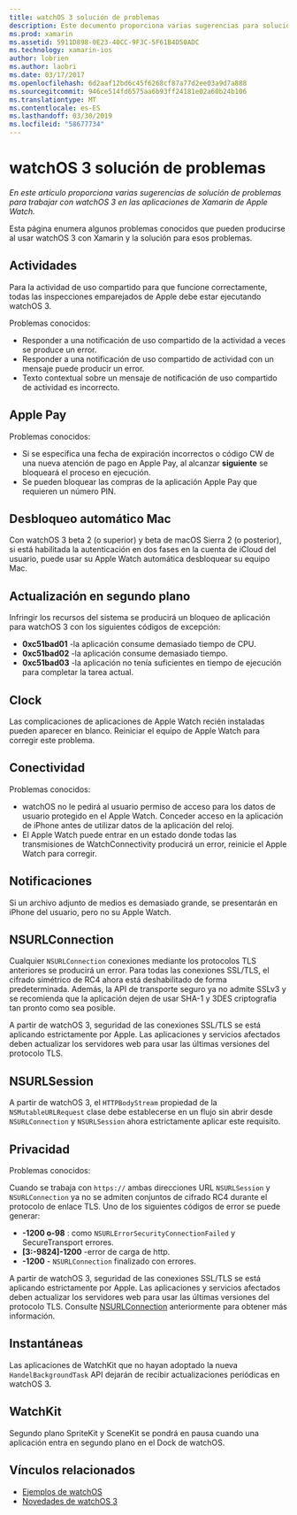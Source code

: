 ```yaml
---
title: watchOS 3 solución de problemas
description: Este documento proporciona varias sugerencias para solucionar problemas útiles al trabajar con watchOS 3 en Xamarin. Sugerencias se refieren a las actividades, Apple Pay, actualización en segundo plano, NSURLConnection, privacidad y mucho más.
ms.prod: xamarin
ms.assetid: 5911D898-0E23-40CC-9F3C-5F61B4D50ADC
ms.technology: xamarin-ios
author: lobrien
ms.author: laobri
ms.date: 03/17/2017
ms.openlocfilehash: 6d2aaf12bd6c45f6268cf87a77d2ee03a9d7a888
ms.sourcegitcommit: 946ce514fd6575aa6b93ff24181e02a60b24b106
ms.translationtype: MT
ms.contentlocale: es-ES
ms.lasthandoff: 03/30/2019
ms.locfileid: "58677734"
---
```

# <a name="watchos-3-troubleshooting"></a>watchOS 3 solución de problemas

_En este artículo proporciona varias sugerencias de solución de problemas para trabajar con watchOS 3 en las aplicaciones de Xamarin de Apple Watch._

Esta página enumera algunos problemas conocidos que pueden producirse al usar watchOS 3 con Xamarin y la solución para esos problemas.

## <a name="activities"></a>Actividades

Para la actividad de uso compartido para que funcione correctamente, todas las inspecciones emparejados de Apple debe estar ejecutando watchOS 3.

Problemas conocidos:

- Responder a una notificación de uso compartido de la actividad a veces se produce un error.
- Responder a una notificación de uso compartido de actividad con un mensaje puede producir un error.
- Texto contextual sobre un mensaje de notificación de uso compartido de actividad es incorrecto.

## <a name="apple-pay"></a>Apple Pay

Problemas conocidos:

- Si se especifica una fecha de expiración incorrectos o código CW de una nueva atención de pago en Apple Pay, al alcanzar **siguiente** se bloqueará el proceso en ejecución.
- Se pueden bloquear las compras de la aplicación Apple Pay que requieren un número PIN.

## <a name="auto-mac-unlock"></a>Desbloqueo automático Mac

Con watchOS 3 beta 2 (o superior) y beta de macOS Sierra 2 (o posterior), si está habilitada la autenticación en dos fases en la cuenta de iCloud del usuario, puede usar su Apple Watch automática desbloquear su equipo Mac.

## <a name="background-refresh"></a>Actualización en segundo plano

Infringir los recursos del sistema se producirá un bloqueo de aplicación para watchOS 3 con los siguientes códigos de excepción:

- **0xc51bad01** -la aplicación consume demasiado tiempo de CPU.
- **0xc51bad02** -la aplicación consume demasiado tiempo.
- **0xc51bad03** -la aplicación no tenía suficientes en tiempo de ejecución para completar la tarea actual.

## <a name="clock"></a>Clock

Las complicaciones de aplicaciones de Apple Watch recién instaladas pueden aparecer en blanco. Reiniciar el equipo de Apple Watch para corregir este problema.

## <a name="connectivity"></a>Conectividad

Problemas conocidos:

- watchOS no le pedirá al usuario permiso de acceso para los datos de usuario protegido en el Apple Watch. Conceder acceso en la aplicación de iPhone antes de utilizar datos de la aplicación del reloj.
- El Apple Watch puede entrar en un estado donde todas las transmisiones de WatchConnectivity producirá un error, reinicie el Apple Watch para corregir.

## <a name="notifications"></a>Notificaciones

Si un archivo adjunto de medios es demasiado grande, se presentarán en iPhone del usuario, pero no su Apple Watch.

## <a name="nsurlconnection"></a>NSURLConnection

Cualquier `NSURLConnection` conexiones mediante los protocolos TLS anteriores se producirá un error. Para todas las conexiones SSL/TLS, el cifrado simétrico de RC4 ahora está deshabilitado de forma predeterminada. Además, la API de transporte seguro ya no admite SSLv3 y se recomienda que la aplicación dejen de usar SHA-1 y 3DES criptografía tan pronto como sea posible.

A partir de watchOS 3, seguridad de las conexiones SSL/TLS se está aplicando estrictamente por Apple. Las aplicaciones y servicios afectados deben actualizar los servidores web para usar las últimas versiones del protocolo TLS.

## <a name="nsurlsession"></a>NSURLSession

A partir de watchOS 3, el `HTTPBodyStream` propiedad de la `NSMutableURLRequest` clase debe establecerse en un flujo sin abrir desde `NSURLConnection` y `NSURLSession` ahora estrictamente aplicar este requisito.

## <a name="privacy"></a>Privacidad

Problemas conocidos:

Cuando se trabaja con `https://` ambas direcciones URL `NSURLSession` y `NSURLConnection` ya no se admiten conjuntos de cifrado RC4 durante el protocolo de enlace TLS. Uno de los siguientes códigos de error se puede generar:

- **-1200 o-98** : como `NSURLErrorSecurityConnectionFailed` y SecureTransport errores.
- **[3:-9824]-1200** -error de carga de http.
- **-1200**  -  `NSURLConnection` finalizado con errores.

A partir de watchOS 3, seguridad de las conexiones SSL/TLS se está aplicando estrictamente por Apple. Las aplicaciones y servicios afectados deben actualizar los servidores web para usar las últimas versiones del protocolo TLS. Consulte [NSURLConnection](#nsurlconnection) anteriormente para obtener más información.

## <a name="snapshots"></a>Instantáneas

Las aplicaciones de WatchKit que no hayan adoptado la nueva `HandelBackgroundTask` API dejarán de recibir actualizaciones periódicas en watchOS 3. 

## <a name="watchkit"></a>WatchKit

Segundo plano SpriteKit y SceneKit se pondrá en pausa cuando una aplicación entra en segundo plano en el Dock de watchOS.

## <a name="related-links"></a>Vínculos relacionados

- [Ejemplos de watchOS](https://developer.xamarin.com/samples/watchos/all/)
- [Novedades de watchOS 3](https://developer.apple.com/library/prerelease/content/releasenotes/General/WhatsNewInwatchOS/Articles/watchOS3.html#//apple_ref/doc/uid/TP40017085-SW1)
